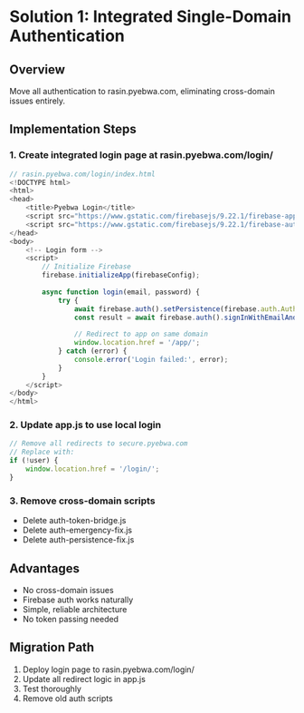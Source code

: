 # Solution 1: Integrated Single-Domain Authentication

## Overview
Move all authentication to rasin.pyebwa.com, eliminating cross-domain issues entirely.

## Implementation Steps

### 1. Create integrated login page at rasin.pyebwa.com/login/
```javascript
// rasin.pyebwa.com/login/index.html
<!DOCTYPE html>
<html>
<head>
    <title>Pyebwa Login</title>
    <script src="https://www.gstatic.com/firebasejs/9.22.1/firebase-app-compat.js"></script>
    <script src="https://www.gstatic.com/firebasejs/9.22.1/firebase-auth-compat.js"></script>
</head>
<body>
    <!-- Login form -->
    <script>
        // Initialize Firebase
        firebase.initializeApp(firebaseConfig);
        
        async function login(email, password) {
            try {
                await firebase.auth().setPersistence(firebase.auth.Auth.Persistence.LOCAL);
                const result = await firebase.auth().signInWithEmailAndPassword(email, password);
                
                // Redirect to app on same domain
                window.location.href = '/app/';
            } catch (error) {
                console.error('Login failed:', error);
            }
        }
    </script>
</body>
</html>
```

### 2. Update app.js to use local login
```javascript
// Remove all redirects to secure.pyebwa.com
// Replace with:
if (!user) {
    window.location.href = '/login/';
}
```

### 3. Remove cross-domain scripts
- Delete auth-token-bridge.js
- Delete auth-emergency-fix.js
- Delete auth-persistence-fix.js

## Advantages
- No cross-domain issues
- Firebase auth works naturally
- Simple, reliable architecture
- No token passing needed

## Migration Path
1. Deploy login page to rasin.pyebwa.com/login/
2. Update all redirect logic in app.js
3. Test thoroughly
4. Remove old auth scripts